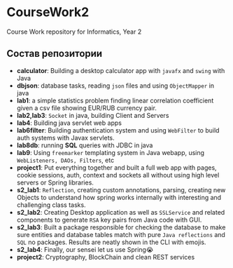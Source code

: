 # CourseWork2
Course Work repository for Informatics, Year 2 

## Состав репозитории
- **calculator**: Building a desktop calculator app with `javafx` and `swing` with Java
- **dbjson**: database tasks, reading `json` files and using `ObjectMapper` in java
- **lab1**: a simple statistics problem finding linear correlation coefficient given a csv file showing EUR/RUB currency pair.
- **lab2,lab3**: `Socket` in java, building Client and Servers
- **lab4**: Building java servlet web apps 
- **lab6filter**: Building authentication system and using `WebFilter` to build auth systems with Javax servlets.
- **lab8db**: running **SQL** queries with JDBC in java
- **lab9**: Using `freemarker` templating system in Java webapp, using `WebListeners, DAOs, Filters`, etc
- **project1**: Put everything together and built a full web app with pages, cookie sessions, auth, context and sockets all without using high level servers or Spring libraries.
- **s2_lab1**: `Reflection`, creating custom annotations, parsing, creating new Objects to understand how spring works internally with interesting and challenging class tasks.
- **s2_lab2**: Creating Desktop application as well as `SSLService` and related components to generate `RSA` key pairs from Java code with GUI.
- **s2_lab3**: Built a package responsible for checking the database to make sure entities and database tables match with pure `Java reflections` and `SQL` no packages. Results are neatly shown in the CLI with emojis.
- **s2_lab4**: Finally, our sensei let us use Spring😭
- **project2**: Cryptography, BlockChain and clean REST services
